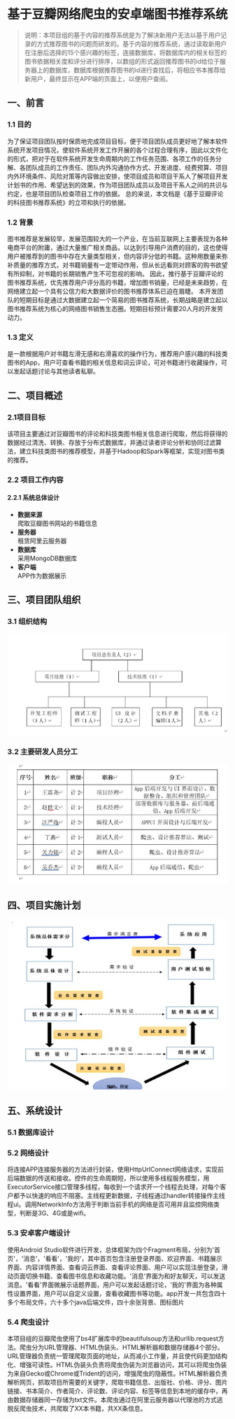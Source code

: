 # 基于豆瓣网络爬虫的安卓端图书推荐系统  
>说明：本项目组的基于内容的推荐系统是为了解决新用户无法以基于用户记录的方式推荐图书的问题而研发的。基于内容的推荐系统，通过读取新用户在注册后选择的15个感兴趣的标签，连接数据库，将数据库内的相关标签的图书依据相关度和评分进行排序，以数组的形式返回推荐图书的id给位于服务器上的数据库，数据库根据推荐图书的id进行查找后，将相应书本推荐给新用户，最终显示在APP端的页面上，以便用户查阅。  


## 一、前言  
### 1.1 目的  
为了保证项目团队按时保质地完成项目目标，便于项目团队成员更好地了解本软件系统开发项目情况，使软件系统开发工作开展的各个过程合理有序，因此以文件化的形式，把对于在软件系统开发生命周期内的工作任务范围、各项工作的任务分解、各团队成员的工作责任、团队内外沟通协作方式、开发进度、经费预算、项目内外环境条件、风险对策等内容做出安排，使项目成员和项目干系人了解项目开发计划书的作用、希望达到的效果，作为项目团队成员以及项目干系人之间的共识与约定，也是项目团队检查项目工作的依据。
总的来说，本文档是《基于豆瓣评论的科技图书推荐系统》的立项和执行的依据。  
### 1.2 背景  
图书推荐是发展较早，发展范围较大的一个产业，在当前互联网上主要表现为各种电商平台的附庸，通过大量推广相关商品，以达到引导用户消费的目的，这也使得用户被推荐到的图书中存在大量类型相关，但内容评分低的书籍。这种用数量来弥补质量的推荐方式，对书籍销量有一定带动作用，但从长远看则对顾客的购书欲望有所抑制，对书籍的长期销售产生不可忽视的影响。
因此，推行基于豆瓣评论的图书推荐系统，优先推荐用户评分高的书籍，增加图书销量，已经是未来趋势，在网络建立起一个具有公信力和大数据评价的图书推荐体系已迫在眉睫。
本开发团队的短期目标是通过大数据建立起一个简易的图书推荐系统，长期战略是建立起以图书推荐系统为核心的网络图书销售生态圈。短期目标预计需要20人月的开发劳动力。  
### 1.3 定义  
是一款根据用户对书籍左滑无感和右滑喜欢的操作行为，推荐用户感兴趣的科技类图书的App，用户可查看书籍的相关信息和词云评论，可对书籍进行收藏操作，可以发起话题讨论与其他读者私聊。  

## 二、项目概述  
### 2.1项目目标  
该项目主要通过对豆瓣图书的评论和科技类图书相关信息进行爬取，然后将获得的数据经过清洗、转换、存放于分布式数据库，并通过读者评论分析和协同过滤算法，建立科技类图书的推荐模型，并基于Hadoop和Spark等框架，实现对图书类的推荐。  
### 2.2 项目工作内容  
#### 2.2.1 系统总体设计  
- **数据来源**  
爬取豆瓣图书网站的书籍信息  
- **服务器**  
租赁阿里云服务器  
- **数据库**  
采用MongoDB数据库  
- **客户端**  
APP作为数据展示  

## 三、项目团队组织  
### 3.1 组织结构  
![work1](https://github.com/AlexanderGuan/Andoird-Book-Recommand-spiderbased-on-Douban-Network-Spyder/blob/main/work1.JPG)
### 3.2 主要研发人员分工  
![work2](https://github.com/AlexanderGuan/Andoird-Book-Recommand-spiderbased-on-Douban-Network-Spyder/blob/main/work2.JPG)  

## 四、项目实施计划  
![work3](https://github.com/AlexanderGuan/Andoird-Book-Recommand-spiderbased-on-Douban-Network-Spyder/blob/main/work3.JPG)  

## 五、系统设计  
### 5.1 数据库设计  

### 5.2 网络设计  
将连接APP连接服务器的方法进行封装，使用HttpUrlConnect网络请求，实现前后端数据的传送和接收。控件的生命周期短，所以使用多线程服务模型，用ExecutorService接口管理多线程，每收到一个请求开一个线程去处理，对每个客户都予以快速的响应不阻塞。主线程更新数据，子线程通过handler转接操作主线程ui。调用NetworkInfo方法用于判断当前手机的网络是否可用并且监控网络类型，判断是3G、4G或是wifi。  

### 5.3 安卓客户端设计  
使用Android Studio软件进行开发，总体框架为四个Fragment布局，分别为'首页'，'消息'，'看看'，'我的'，其中首页包含注册登录界面、欢迎界面、书籍展示界面、内容详情界面、查看词云界面、查看评论界面、用户可以实现注册登录，滑动页面切换书籍、查看图书信息和收藏功能。'消息'界面为和好友聊天，可以发送消息。'看看'界面微展示话题界面，用户可以发起话题讨论，'我的'界面为各种属性设置界面，用户可以自定义设置，查看收藏图书等功能。app开发一共包含四十多个布局文件，六十多个java后端文件，四十余张背景、图标图片

### 5.4 爬虫设计  
本项目组的豆瓣爬虫使用了bs4扩展库中的beautifulsoup方法和urllib.request方法。爬虫分为URL管理器、HTML伪装头、HTML解析器和数据存储器4个部分。URL管理器负责统一管理爬取页面的地址，从而减小工作量，并且使代码更加结构化、增强可读性。HTML伪装头负责将爬虫伪装为浏览器访问，其可以将爬虫伪装为来自Gecko或Chrome或Trident的访问，增强爬虫的隐蔽性。HTML解析器负责解析网页，抓取项目所需要的关键字，爬取书籍信息、出版社、价格、评分、图片链接、书本简介、作者简介、评论数、评论内容、标签等信息到本地的缓存中，再由数据存储器同一存储为txt文件。本爬虫通过在阿里云服务器以代理池的方式逃脱反爬虫技术，共爬取了XX本书籍，共XX条信息。




